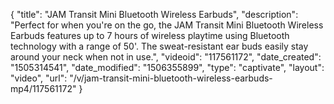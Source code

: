 {
    "title": "JAM Transit Mini Bluetooth Wireless Earbuds",
    "description": "Perfect for when you're on the go, the JAM Transit Mini Bluetooth Wireless Earbuds features up to 7 hours of wireless playtime using Bluetooth technology with a range of 50'. The sweat-resistant ear buds easily stay around your neck when not in use.",
    "videoid": "117561172",
    "date_created": "1505314541",
    "date_modified": "1506355899",
    "type": "captivate",
    "layout": "video",
    "url": "\/v\/jam-transit-mini-bluetooth-wireless-earbuds-mp4\/117561172"
}